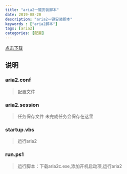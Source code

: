 ```yaml
---
title: "aria2一键安装脚本"
date: 2019-08-20
description: "aria2一键安装脚本"
keywords : ["aria2脚本"]
tags: [aria2]
categories: [配置]
---
```


[点击下载](/files/config/windows/aria2.zip)
## 说明
### aria2.conf
>配置文件
### aria2.session
>任务保存文件 未完成任务会保存在这里
### startup.vbs
>运行aria2
### run.ps1
>运行脚本：下载aria2c.exe,添加开机启动项,运行aria2